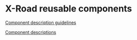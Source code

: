 # X-Road reusable components

[Component description guidelines](component_description_guidelines.md)

[Component descriptions](component_descriptions.md)
